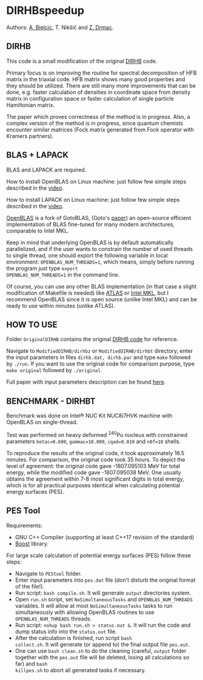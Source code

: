 # DIRHBspeedup
Authors: [A. Bjelcic](http://web.studenti.math.pmf.unizg.hr/~abjelcic/stranica/kontakt.html),
T. Nikšič
and 
[Z. Drmac](https://web.math.pmf.unizg.hr/~drmac/).



## DIRHB
This code is a small modification of the original [DIRHB](https://www.sciencedirect.com/science/article/pii/S0010465514000836) code.

Primary focus is on improving the routine for spectral decomposition of
HFB matrix in the triaxial code. HFB matrix shows many good properties and they should be utilized.
There are still many more improvements that can be done, e.g. faster calculation
of densities in coordinate space from density matrix in configuration space or
faster calculation of single particle Hamiltonian matrix.

The paper which proves correctness of the method is in progress.
Also, a complex version of the method is in progress, since quantum chemists
encounter similar matrices (Fock matrix generated from Fock operator with Kramers partners).



## BLAS + LAPACK
BLAS and LAPACK are required.

How to install OpenBLAS on Linux machine: just follow few simple steps described in the [video](https://www.youtube.com/watch?v=85hm_kbwOJs).

How to install LAPACK on Linux machine: just follow few simple steps described in the [video](https://www.youtube.com/watch?v=5N1QYWxAAL4).


[OpenBLAS](https://github.com/xianyi/OpenBLAS) is a fork of GotoBLAS, (Goto's [paper](https://dl.acm.org/doi/10.1145/1356052.1356053)) an open-source efficient implementation of BLAS fine-tuned for many
modern architectures, comparable to Intel MKL. 

Keep in mind that underlying OpenBLAS is by default automatically parallelized, and if the user wants to constrain the number of used threads to single thread, one should export the following variable in local environment: <code>OPENBLAS_NUM_THREADS=1</code>, which means, simply before running the program just type <code>export OPENBLAS_NUM_THREADS=1</code> in the command line.

Of course, you can use any other BLAS implementation (in that case a slight modification of Makefile is needed) like [ATLAS](http://math-atlas.sourceforge.net/) or [Intel MKL](https://software.intel.com/content/www/us/en/develop/tools/math-kernel-library.html), but I recommend OpenBLAS since it is open source (unlike Intel MKL) and can be ready to use within
minutes (unlike ATLAS).



## HOW TO USE
Folder <code>OriginalDIRHB</code> contains the original [DIRHB code](http://cpc.cs.qub.ac.uk/summaries/AESN_v1_0.html) for reference.

Navigate to <code>ModifiedDIRHB/dirhbz</code> or <code>ModifiedDIRHB/dirhbt</code> directory, enter the input parameters in files <code>dirhb.dat, dirhb.par</code> and type <code>make</code> followed by <code>./run</code>. If you want to use the original code for comparison purpose, type <code>make original</code> followed by <code>./original</code>.

Full paper with input parameters description can be found [here](https://github.com/abjelcic/DIRHBspeedup/blob/master/Papers/DIRHB.pdf). 



## BENCHMARK - DIRHBT
Benchmark was done on Intel® NUC Kit NUC8i7HVK machine with OpenBLAS on single-thread.

Test was performed on heavy deformed <sup>240</sup>Pu nucleus with constrained parameters <code>betac=0.600</code>, <code>gammac=10.000</code>, <code>cqad=0.010</code> and <code>n0f=18</code> shells.

To reproduce the results of the original code, it took approximately 16.5 minutes.
For comparison, the original code took 35 hours.
To depict the level of agreement: the original code gave -1807.095103 MeV for total energy, while the modified code gave -1807.095038 MeV. One usually obtains the agreement within 7-8 most significant digits in total energy, which is for all practical purposes identical when calculating potential energy surfaces (PES).



## PES Tool
Requirements:
* GNU C++ Compiler (supporting at least C++17 revision of the standard)
* [Boost](https://www.boost.org/) library.

For large scale calculation of potential energy surfaces (PES) follow these steps:
* Navigate to <code>PEStool</code> folder.
* Enter input parameters into <code>pes.dat</code> file (don't disturb the original format of the file!).
* Run script: <code>bash compile.sh</code>. It will generate <code>output</code> directories system.
* Open <code>run.sh</code> script, set <code>NoSimultaneousTasks</code> and <code>OPENBLAS_NUM_THREADS</code> variables. It will allow at most <code>NoSimultaneousTasks</code> tasks to run simultaneously with allowing OpenBLAS routines to use <code>OPENBLAS_NUM_THREADS</code> threads.
* Run script: <code>nohup bash run.sh > status.out &</code>. It will run the code and dump status info into the <code>status.out</code> file.
* After the calculation is finished, run script <code>bash collect.sh</code>. It will generate (or append to) the final output file <code>pes.out</code>.
* One can use <code>bash clean.sh</code> to do the cleaning (careful, <code>output</code> folder together with the <code>pes.out</code> file will be deleted, losing all calculations so far) and <code>bash killpes.sh</code> to abort all generated tasks if necessary.


